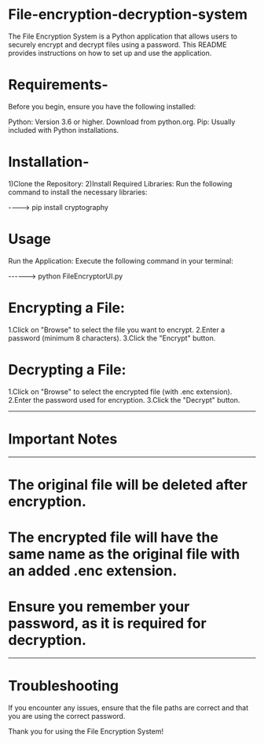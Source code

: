 # File-encryption-decryption-system
The File Encryption System is a Python application that allows users to securely encrypt and decrypt files using a password. This README provides instructions on how to set up and use the application.

# Requirements-
Before you begin, ensure you have the following installed:

Python: Version 3.6 or higher. Download from python.org.
Pip: Usually included with Python installations.

# Installation-

1)Clone the Repository:
2)Install Required Libraries: 
      Run the following command to install the necessary libraries:

---->  pip install cryptography

# Usage
Run the Application: Execute the following command in your terminal:

------> python FileEncryptorUI.py

# Encrypting a File:

1.Click on "Browse" to select the file you want to encrypt.
2.Enter a password (minimum 8 characters).
3.Click the "Encrypt" button.

# Decrypting a File:

1.Click on "Browse" to select the encrypted file (with .enc extension).
2.Enter the password used for encryption.
3.Click the "Decrypt" button.

-----------------------------------------------------------------------------------------------------------------------
# Important Notes
-----------------------------------------------------------------------------------------------------------------------
# The original file will be deleted after encryption.
# The encrypted file will have the same name as the original file with an added .enc extension.
# Ensure you remember your password, as it is required for decryption.
-----------------------------------------------------------------------------------------------------------------------

# Troubleshooting
If you encounter any issues, ensure that the file paths are correct and that you are using the correct password.


Thank you for using the File Encryption System!
